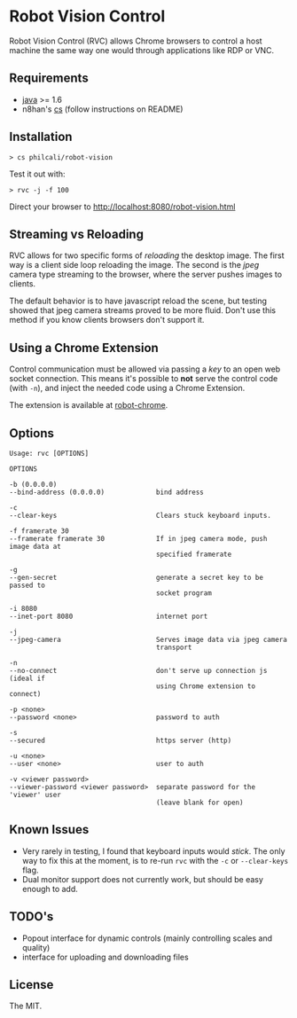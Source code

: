 # Robot Vision Control

Robot Vision Control (RVC) allows Chrome browsers to control a host machine the
same way one would through applications like RDP or VNC.

## Requirements

- [java][java] >= 1.6
- n8han's [cs][cs] (follow instructions on README)

[java]: http://java.com/en/download/index.jsp
[cs]: https://github.com/n8han/conscript#readme

## Installation

```
> cs philcali/robot-vision
```

Test it out with:

```
> rvc -j -f 100
```

Direct your browser to [http://localhost:8080/robot-vision.html][locally]

[locally]: http://localhost:8080/robot-vision.html

## Streaming vs Reloading

RVC allows for two specific forms of _reloading_ the desktop image. The first
way is a client side loop reloading the image. The second is the _jpeg_ camera
type streaming to the browser, where the server pushes images to clients.

The default behavior is to have javascript reload the scene, but testing showed
that jpeg camera streams proved to be more fluid. Don't use this method if
you know clients browsers don't support it.

## Using a Chrome Extension

Control communication must be allowed via passing a _key_ to an open web socket
connection. This means it's possible to __not__ serve the control code (with `-n`),
and inject the needed code using a Chrome Extension.

The extension is available at [robot-chrome][vision-ext].

[vision-ext]: https://github.com/philcali/robot-chrome

## Options

```
Usage: rvc [OPTIONS]

OPTIONS

-b (0.0.0.0)
--bind-address (0.0.0.0)             bind address

-c
--clear-keys                         Clears stuck keyboard inputs.

-f framerate 30
--framerate framerate 30             If in jpeg camera mode, push image data at
                                     specified framerate

-g
--gen-secret                         generate a secret key to be passed to
                                     socket program

-i 8080
--inet-port 8080                     internet port

-j
--jpeg-camera                        Serves image data via jpeg camera
                                     transport

-n
--no-connect                         don't serve up connection js (ideal if
                                     using Chrome extension to connect)

-p <none>
--password <none>                    password to auth

-s
--secured                            https server (http)

-u <none>
--user <none>                        user to auth

-v <viewer password>
--viewer-password <viewer password>  separate password for the 'viewer' user
                                     (leave blank for open)
```

## Known Issues

- Very rarely in testing, I found that keyboard inputs would _stick_. The only
way to fix this at the moment, is to re-run `rvc` with the `-c` or `--clear-keys` flag.
- Dual monitor support does not currently work, but should be easy enough to add. 

## TODO's

- Popout interface for dynamic controls (mainly controlling scales and quality)
- interface for uploading and downloading files

## License

The MIT.
